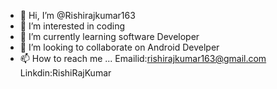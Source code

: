 - 👋 Hi, I’m @Rishirajkumar163
- 👀 I’m interested in coding
- 🌱 I’m currently learning software Developer
- 💞️ I’m looking to collaborate on Android Develper
- 📫 How to reach me ...
Emailid:rishirajkumar163@gmail.com
Linkdin:RishiRajKumar
<!---
Rishirajkumar163/Rishirajkumar163 is a ✨ special ✨ repository because its `README.md` (this file) appears on your GitHub profile.
You can click the Preview link to take a look at your changes.
--->
